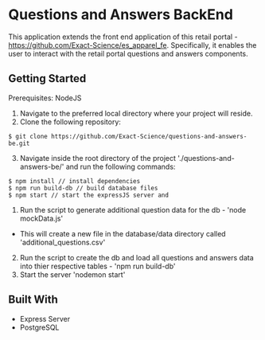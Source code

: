 # Questions and Answers BackEnd
This application extends the front end application of this retail portal - https://github.com/Exact-Science/es_apparel_fe. Specifically, it enables the user to interact with the retail portal questions and answers components.

## Getting Started
Prerequisites: NodeJS

1. Navigate to the preferred local directory where your project will reside.
2. Clone the following repository:
```
$ git clone https://github.com/Exact-Science/questions-and-answers-be.git
```
3. Navigate inside the root directory of the project './questions-and-answers-be/' and run the following commands:
```
$ npm install // install dependencies
$ npm run build-db // build database files
$ npm start // start the expressJS server and 
```

1) Run the script to generate additional question data for the db - 'node mockData.js'
  - This will create a new file in the database/data directory called 'additional_questions.csv'
2) Run the script to create the db and load all questions and answers data into thier respective tables - 'npm run build-db'
3) Start the server 'nodemon start'


## Built With
- Express Server
- PostgreSQL